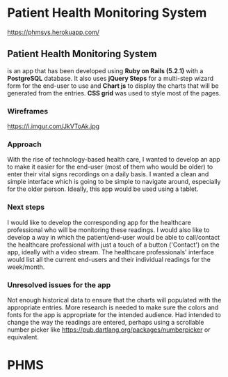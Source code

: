 # Patient Health Monitoring System

https://phmsys.herokuapp.com/

## Patient Health Monitoring System 
is an app that has been developed using **Ruby on Rails (5.2.1)** with a **PostgreSQL** database. It also uses **jQuery Steps** for a multi-step wizard form for the end-user to use and **Chart js** to display the charts that will be generated from the entries. **CSS grid** was used to style most of the pages. 

### Wireframes
https://i.imgur.com/JkVToAk.jpg

### Approach
With the rise of technology-based health care, I wanted to develop an app to make it easier for the end-user (most of them who would be older) to enter their vital signs recordings on a daily basis. I wanted a clean and simple interface which is going to be simple to navigate around, especially for the older person. Ideally, this app would be used using a tablet. 

### Next steps
I would like to develop the corresponding app for the healthcare professional who will be monitoring these readings. I would also like to develop a way in which the patient/end-user would be able to call/contact the healthcare professional with just a touch of a button ('Contact') on the app, ideally with a video stream. The healthcare professionals' interface would list all the current end-users and their individual readings for the week/month. 

### Unresolved issues for the app
Not enough historical data to ensure that the charts will populated with the appropriate entries. 
More research is needed to make sure the colors and fonts for the app is appropriate for the intended audience. 
Had intended to change the way the readings are entered, perhaps using a scrollable number picker like https://pub.dartlang.org/packages/numberpicker or equivalent. 

# PHMS
